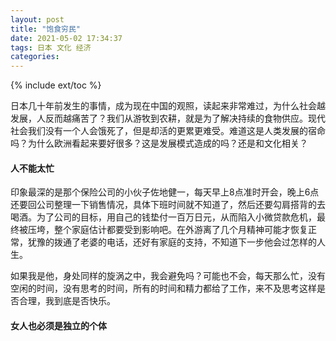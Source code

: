 ```yaml
---
layout: post
title: "饱食穷民"
date: 2021-05-02 17:34:37
tags: 日本 文化 经济
categories: 
---
```


{% include ext/toc %}


日本几十年前发生的事情，成为现在中国的观照，读起来非常难过，为什么社会越发展，人反而越痛苦了？我们从游牧到农耕，就是为了解决持续的食物供应。现代社会我们没有一个人会饿死了，但是却活的更累更难受。难道这是人类发展的宿命吗？为什么欧洲看起来要好很多？这是发展模式造成的吗？还是和文化相关？

#### 人不能太忙

印象最深的是那个保险公司的小伙子佐地健一，每天早上8点准时开会，晚上6点还要回公司整理一下销售情况，具体下班时间就不知道了，然后还要勾肩搭背的去喝酒。为了公司的目标，用自己的钱垫付一百万日元，从而陷入小微贷款危机，最终被压垮，整个家庭估计都要受到影响吧。在外游离了几个月精神可能才恢复正常，犹豫的拨通了老婆的电话，还好有家庭的支持，不知道下一步他会过怎样的人生。

如果我是他，身处同样的旋涡之中，我会避免吗？可能也不会，每天那么忙，没有空闲的时间，没有思考的时间，所有的时间和精力都给了工作，来不及思考这样是否合理，我到底是否快乐。


#### 女人也必须是独立的个体




